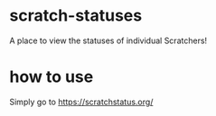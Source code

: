 # scratch-statuses
A place to view the statuses of individual Scratchers!

# how to use
Simply go to https://scratchstatus.org/
